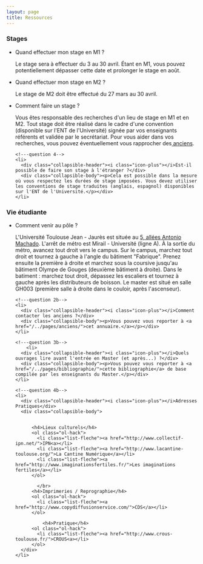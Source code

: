 ```yaml
---
layout: page
title: Ressources
---
```



<h3>Stages</h3>
<ul class="collapsible" data-collapsible="accordion">
<li>
  <!---question 1-->
      <div class="collapsible-header"><i class="icon-plus"></i>Quand effectuer mon stage en M1 ?</div>
      <div class="collapsible-body"><p>Le stage sera à effectuer du 3 au 30 avril. Étant en M1, vous pouvez potentiellement dépasser cette date et prolonger le stage en août.</p></div>
    </li>
    <!---question 2-->
    <li>
      <div class="collapsible-header"><i class="icon-plus"></i>Quand effectuer mon stage en M2 ?</div>
      <div class="collapsible-body"><p>Le stage de M2 doit être effectué du 27 mars au 30 avril.</p></div>
    </li>
   <!---question 3-->
    <li>
      <div class="collapsible-header"><i class="icon-plus"></i>Comment faire un stage ?</div>
      <div class="collapsible-body"><p>Vous êtes responsable des recherches d'un lieu de stage en M1 et en M2. Tout stage doit être réalisé dans le cadre d'une convention (disponible sur l'ENT de l'Université) signée par vos enseignants référents et validée par le secrétariat. Pour vous aider dans vos recherches, vous pouvez éventuellement vous rapprocher des<a href="/../pages/anciens/"> anciens</a>.</p></div>
    </li>


    <!---question 4-->
    <li>
      <div class="collapsible-header"><i class="icon-plus"></i>Est-il possible de faire son stage à l'étranger ?</div>
      <div class="collapsible-body"><p>Cela est possible dans la mesure où vous respectez les durées de stage imposées. Vous devez utiliser les conventions de stage traduites (anglais, espagnol) disponibles sur l'ENT de l'Université.</p></div>
    </li>

</ul>



<h3>Vie étudiante</h3>
<ul class="collapsible" data-collapsible="accordion">
    <!---question 1b-->
   <li>
      <div class="collapsible-header"><i class="icon-plus"></i>Comment venir au pôle ?</div>
      <div class="collapsible-body"><p>L'Université Toulouse Jean - Jaurès est située au <a href="https://goo.gl/maps/bRP62rSec5N2" target="_blank">5, allées Antonio Machado</a>. L'arrêt de métro est Mirail - Université (ligne A). À la sortie du métro, avancez tout droit vers le campus. Sur le campus, marchez tout droit et tournez à gauche à l'angle du bâtiment "Fabrique". Prenez ensuite la première à droite et marchez sous la coursive jusqu'au bâtiment Olympe de Gouges (deuxième bâtiment à droite). Dans le batiment : marchez tout droit, dépassez les escaliers et tournez à gauche après les distributeurs de boisson. Le master est situé en salle GH003 (première salle à droite dans le couloir, après l'ascenseur).</p></div>
    </li>

    <!---question 2b-->
    <li>
      <div class="collapsible-header"><i class="icon-plus"></i>Comment contacter les anciens ?</div>
      <div class="collapsible-body"><p>Vous pouvez vous reporter à <a href="/../pages/anciens/">cet annuaire.</a></p></div>
    </li>

    <!---question 3b-->
        <li>
      <div class="collapsible-header"><i class="icon-plus"></i>Quels ouvrages lire avant l'entrée en Master (et après...) ?</div>
      <div class="collapsible-body"><p>Vous pouvez vous reporter à <a href="/../pages/bibliographie/">cette bibliographie</a> de base compilée par les enseignants du Master.</p></div>
    </li>

    <!---question 4b-->
    <li>
      <div class="collapsible-header"><i class="icon-plus"></i>Adresses Pratiques</div>
      <div class="collapsible-body">


          <h4>Lieux culturels</h4>
          <ol class="ol-hack">
            <li class="list-fleche"><a href="http://www.collectif-ipn.net/">IPN<a></li>
            <li class="list-fleche"><a href="http://www.lacantine-toulouse.org/">La Cantine Numérique</a></li>
            <li class="list-fleche"><a href="http://www.imaginationsfertiles.fr/">Les imaginations fertiles</a></li>
          </ol>

            </br>
          <h4>Imprimeries / Reprographie</h4>  
          <ol class="ol-hack">
            <li class="list-fleche"><a href="http://www.copydiffusionservice.com/">CDS</a></li>
          </ol>

              <h4>Pratique</h4>
          <ol class="ol-hack">
            <li class="list-fleche"><a href="http://www.crous-toulouse.fr/">CROUS<a></li>
          </ol>
      </div>
    </li>
 

  


  </ul>